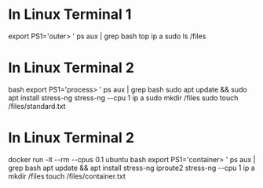 
# In Linux Terminal 1
export PS1='outer> '
ps aux | grep bash
top
ip a
sudo ls /files

# In Linux Terminal 2
bash
export PS1='process> '
ps aux | grep bash
sudo apt update && sudo apt install stress-ng
stress-ng --cpu 1
ip a
sudo mkdir /files
sudo touch /files/standard.txt

# In Linux Terminal 2
docker run -it --rm --cpus 0.1 ubuntu bash
export PS1='container> '
ps aux | grep bash
apt update && apt install stress-ng iproute2
stress-ng --cpu 1
ip a
mkdir /files
touch /files/container.txt